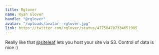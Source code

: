 ```yaml
---
title: Rglover
name: Ryan Glover
handle: "@rglover"
avatar: "/uploads/avatar--rglover.jpg"
link: https://twitter.com/rglover/status/477504707334651905
---
```


Really like that [@siteleaf](https://twitter.com/siteleaf) lets you host your site via S3. Control of data is nice :)
